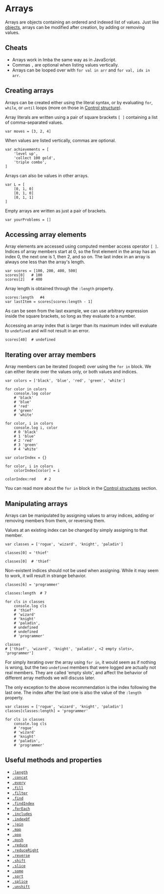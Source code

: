 # Arrays

Arrays are objects containing an ordered and indexed list of values. Just like
[objects](objects.md), arrays can be modified after creation, by adding or
removing values.

## Cheats

- Arrays work in Imba the same way as in JavaScript.
- Commas `,` are optional when listing values vertically.
- Arrays can be looped over with `for val in arr` and `for val, idx in arr`.

## Creating arrays

Arrays can be created either using the literal syntax, or by evaluating
`for`, `while`, or `until` loops (more on those in [Control
structure](./controls.md)).

Array literals are written using a pair of square brackets `[ ]` containing
a list of comma-separated values.

```imba
var moves = [3, 2, 4]
```

When values are listed vertically, commas are optional.

```imba
var achievements = [
    'level up',
    'collect 100 gold',
    'triple combo',
]
```

Arrays can also be values in other arrays.

```imba
var L = [
    [0, 1, 0]
    [0, 1, 0]
    [0, 1, 1]
]
```

Empty arrays are written as just a pair of brackets.

```imba
var yourProblems = []
```

## Accessing array elements

Array elements are accessed using computed member access operator `[ ]`. 
Indices of array members start at 0, so the first element in the array has
an index 0, the next one is 1, then 2, and so on. The last index in an array
is always one less than the array's length.

```imba
var scores = [100, 200, 400, 500]
scores[0]   # 100
scores[2]   # 400
```

Array length is obtained through the `:length` property.

```imba
scores:length   #4
var lastItem = scores[scores:length - 1]
```

As can be seen from the last example, we can use arbitrary expression inside
the square brackets, so long as they evaluate to a number.

Accessing an array index that is larger than its maximum index will evaluate
to `undefined` and will not result in an error.

```imba
scores[40]  # undefined
```

## Iterating over array members

Array members can be iterated (looped) over using the `for in` block. We can
either iterate over the values only, or both values and indices.

```imba
var colors = ['black', 'blue', 'red', 'green', 'white']

for color in colors
    console.log color 
    # 'black'
    # 'blue'
    # 'red'
    # 'green'
    # 'white'

for color, i in colors
    console.log i, color
    # 0 'black'
    # 1 'blue'
    # 2 'red'
    # 3 'green'
    # 4 'white'

var colorIndex = {}

for color, i in colors
    colorIndex[color] = i

colorIndex:red    # 2
```

You can read more about the `for in` block in the [Control
structures](./controls.md#the-for-loop) section.

## Manipulating arrays

Arrays can be manipulated by assigning values to array indices, adding or 
removing members from them, or reversing them.

Values at an existing index can be changed by simply assigning to that
member.

```imba
var classes = ['rogue', 'wizard', 'knight', 'paladin']

classes[0] = 'thief'

classes[0]  # 'thief'
```

Non-existent indices should not be used when assigning. While it may seem
to work, it will result in strange behavior.

```imba
classes[6] = 'programmer'

classes:length  # 7

for cls in classes
    console.log cls 
    # 'thief'
    # 'wizard'
    # 'knight'
    # 'paladin',
    # undefined
    # undefined
    # 'programmer'

classes
# ['thief', 'wizard', 'knight', 'paladin', <2 empty slots>, 'programmer']
```

For simply iterating over the array using `for in`, it would seem as if nothing
is wrong, but the two `undefined` members that were logged are actually not 
real members. They are called 'empty slots', and affect the behavior of 
different array methods we will discuss later.

The only exception to the above recommendation is the index following the
last one. The index after the last one is also the value of the `:length`
property.

```imba
var classes = ['rogue', 'wizard', 'knight', 'paladin']
classes[classes:length] = 'programmer'

for cls in classes
    console.log cls 
    # 'rogue'
    # 'wizard'
    # 'knight'
    # 'paladin',
    # 'programmer'
```

## Useful methods and properties

- [`:length`](https://mzl.la/2P1v4wS)
- [`.concat`](https://mzl.la/2OZBjRU)
- [`.every`](https://mzl.la/2OZTeYv)
- [`.fill`](https://mzl.la/2OYwVmc)
- [`.filter`](https://mzl.la/2P1uQ90)
- [`.find`](https://mzl.la/2OYD69N)
- [`.findIndex`](https://mzl.la/2OZDBR0)
- [`.forEach`](https://mzl.la/2OYL0Qg)
- [`.includes`](https://mzl.la/2OVZXTq)
- [`.indexOf`](https://mzl.la/2OW0eWs)
- [`.join`](https://mzl.la/2OZDOng)
- [`.map`](https://mzl.la/2OXrzHH)
- [`.pop`](https://mzl.la/2OXdpq3)
- [`.push`](https://mzl.la/2OZwXtM)
- [`.reduce`](https://mzl.la/2OZDVzc)
- [`.reduceRight`](https://mzl.la/2P0r1AL)
- [`.reverse`](https://mzl.la/2OVWyUt)
- [`.shift`](https://mzl.la/2P1vIui)
- [`.slice`](https://mzl.la/2OYYCel)
- [`.some`](https://mzl.la/2OZE4Tg)
- [`.sort`](https://mzl.la/2OTOHXH)
- [`.splice`](https://mzl.la/2OZEVDs)
- [`.unshift`](https://mzl.la/2P1qBds)
